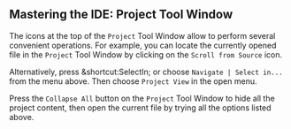 ## Mastering the IDE: Project Tool Window

The icons at the top of the <span class="control">`Project`</span> Tool Window
allow to perform several convenient operations.
For example, you can locate the currently opened file in the 
<span class="control">`Project`</span> Tool Window by clicking on the
<span class="control">`Scroll from Source`</span> icon.

Alternatively, press <span class="shortcut">&shortcut:SelectIn;</span> or choose
<span class="control">`Navigate | Select in...`</span> from the menu above. 
Then choose <span class="control">`Project View`</span> in the open menu.

Press the <span class="control">`Collapse All`</span> button on the 
<span class="control">`Project`</span> Tool Window to hide all the
project content, then open the current file by trying all the options listed
above.
